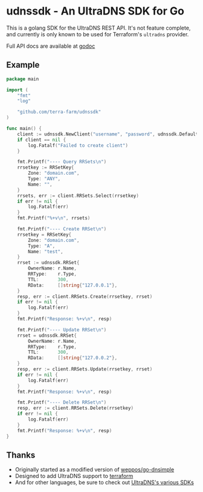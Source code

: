 # udnssdk - An UltraDNS SDK for Go

This is a golang SDK for the UltraDNS REST API. It's not feature complete, and currently is only known to be used for Terraform's `ultradns` provider.

Full API docs are available at [godoc](https://godoc.org/github.com/terra-farm/udnssdk)

## Example

```go
package main

import (
	"fmt"
	"log"

	"github.com/terra-farm/udnssdk"
)

func main() {
	client := udnssdk.NewClient("username", "password", udnssdk.DefaultTestBaseURL)
	if client == nil {
		log.Fatalf("Failed to create client")
	}

	fmt.Printf("---- Query RRSets\n")
	rrsetkey := RRSetKey{
		Zone: "domain.com",
		Type: "ANY",
		Name: "",
	}
	rrsets, err := client.RRSets.Select(rrsetkey)
	if err != nil {
		log.Fatalf(err)
	}
	fmt.Printf("%+v\n", rrsets)

	fmt.Printf("---- Create RRSet\n")
	rrsetkey = RRSetKey{
		Zone: "domain.com",
		Type: "A",
		Name: "test",
	}
	rrset := udnssdk.RRSet{
		OwnerName: r.Name,
		RRType:    r.Type,
		TTL:       300,
		RData:     []string{"127.0.0.1"},
	}
	resp, err := client.RRSets.Create(rrsetkey, rrset)
	if err != nil {
		log.Fatalf(err)
	}
	fmt.Printf("Response: %+v\n", resp)

	fmt.Printf("---- Update RRSet\n")
	rrset = udnssdk.RRSet{
		OwnerName: r.Name,
		RRType:    r.Type,
		TTL:       300,
		RData:     []string{"127.0.0.2"},
	}
	resp, err := client.RRSets.Update(rrsetkey, rrset)
	if err != nil {
		log.Fatalf(err)
	}
	fmt.Printf("Response: %+v\n", resp)

	fmt.Printf("---- Delete RRSet\n")
	resp, err := client.RRSets.Delete(rrsetkey)
	if err != nil {
		log.Fatalf(err)
	}
	fmt.Printf("Response: %+v\n", resp)
}
```

## Thanks

* Originally started as a modified version of [weppos/go-dnsimple](https://github.com/weppos/go-dnsimple)
* Designed to add UltraDNS support to [terraform](http://terraform.io)
* And for other languages, be sure to check out [UltraDNS's various SDKs](https://github.com/ultradns)
